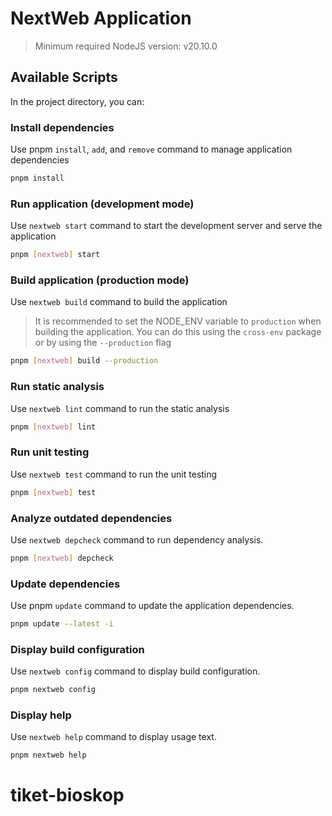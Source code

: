 # NextWeb Application

> Minimum required NodeJS version: v20.10.0

## Available Scripts

In the project directory, you can:

### Install dependencies

Use pnpm `install`, `add`, and `remove` command to manage application dependencies

```sh
pnpm install
```

### Run application (development mode)

Use `nextweb start` command to start the development server and serve the application

```sh
pnpm [nextweb] start
```

### Build application (production mode)

Use `nextweb build` command to build the application

> It is recommended to set the NODE_ENV variable to `production` when building the application. You can do this using the `cross-env` package or by using the `--production` flag

```sh
pnpm [nextweb] build --production
```

### Run static analysis

Use `nextweb lint` command to run the static analysis

```sh
pnpm [nextweb] lint
```


### Run unit testing

Use `nextweb test` command to run the unit testing

```sh
pnpm [nextweb] test
```

### Analyze outdated dependencies

Use `nextweb depcheck` command to run dependency analysis. 

```sh
pnpm [nextweb] depcheck
```

### Update dependencies

Use pnpm `update` command to update the application dependencies. 

```sh
pnpm update --latest -i
```

### Display build configuration

Use `nextweb config` command to display build configuration.

```sh
pnpm nextweb config
```

### Display help

Use `nextweb help` command to display usage text.

```sh
pnpm nextweb help
```
# tiket-bioskop
